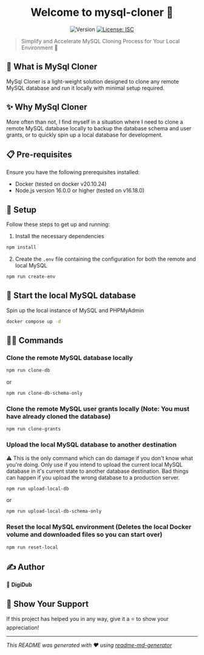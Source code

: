 <h1 align="center">Welcome to mysql-cloner 👋</h1>
<p align="center">
  <img alt="Version" src="https://img.shields.io/badge/version-1.0.0-blue.svg?cacheSeconds=2592000" />
  <a href="#" target="_blank">
    <img alt="License: ISC" src="https://img.shields.io/badge/License-ISC-yellow.svg" />
  </a>
</p>

> Simplify and Accelerate MySQL Cloning Process for Your Local Environment 🚀

## 🌟 What is MySql Cloner
MySql Cloner is a light-weight solution designed to clone any remote MySQL database and run it locally with minimal setup required. 

## ✨ Why MySql Cloner
More often than not, I find myself in a situation where I need to clone a remote MySQL database locally to backup the database schema and user grants, or to quickly spin up a local database for development.

## 📋 Pre-requisites
Ensure you have the following prerequisites installed:

- Docker (tested on docker v20.10.24)
- Node.js version 16.0.0 or higher (tested on v16.18.0)

## 🛞 Setup
Follow these steps to get up and running:

1. Install the necessary dependencies
```sh
npm install
```

2. Create the `.env` file containing the configuration for both the remote and local MySQL
```sh
npm run create-env
```

## 🚕 Start the local MySQL database
Spin up the local instance of MySQL and PHPMyAdmin
```sh
docker compose up -d
```

## 🥷🏻 Commands
### Clone the remote MySQL database locally
```sh
npm run clone-db
```
or
```sh
npm run clone-db-schema-only
```

### Clone the remote MySQL user grants locally (Note: You must have already cloned the database)
```sh
npm run clone-grants
```

### Upload the local MySQL database to another destination

⚠️ This is the only command which can do damage if you don't know what you're doing.  Only use if you intend to upload the current local MySQL database in it's current state to another database destination.  Bad things can happen if you upload the wrong database to a production server.

```sh
npm run upload-local-db
```
or
```sh
npm run upload-local-db-schema-only
```

### Reset the local MySQL environment (Deletes the local Docker volume and downloaded files so you can start over)
```sh
npm run reset-local
```

## ✍️ Author
👤 **DigiDub**

## 🌟 Show Your Support
If this project has helped you in any way, give it a ⭐️ to show your appreciation!

***
_This README was generated with ❤️ using [readme-md-generator](https://github.com/kefranabg/readme-md-generator)_